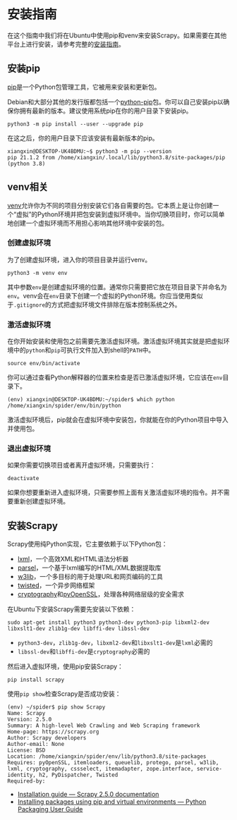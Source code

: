 # 安装指南

在这个指南中我们将在Ubuntu中使用pip和venv来安装Scrapy。如果需要在其他平台上进行安装，请参考完整的[安装指南](https://docs.scrapy.org/en/latest/intro/install.html)。

## 安装pip

[pip](https://pypi.org/project/pip/)是一个Python包管理工具，它被用来安装和更新包。

Debian和大部分其他的发行版都包括一个[python-pip](https://packages.debian.org/stable/python-pip)包。你可以自己安装pip以确保你拥有最新的版本。建议使用系统pip在你的用户目录下安装pip。

`python3 -m pip install --user --upgrade pip`

在这之后，你的用户目录下应该安装有最新版本的pip。

```
xiangxin@DESKTOP-UK4BDMU:~$ python3 -m pip --version
pip 21.1.2 from /home/xiangxin/.local/lib/python3.8/site-packages/pip (python 3.8)
```

## venv相关

[venv](https://docs.python.org/3/library/venv.html)允许你为不同的项目分别安装它们各自需要的包。它本质上是让你创建一个“虚拟”的Python环境并把包安装到虚拟环境中。当你切换项目时，你可以简单地创建一个虚拟环境而不用担心影响其他环境中安装的包。

### 创建虚拟环境

为了创建虚拟环境，进入你的项目目录并运行venv。

`python3 -m venv env`

其中参数`env`是创建虚拟环境的位置。通常你只需要把它放在项目目录下并命名为`env`。venv会在`env`目录下创建一个虚拟的Python环境。你应当使用类似于`.gitignore`的方式把虚拟环境文件排除在版本控制系统之外。

### 激活虚拟环境

在你开始安装和使用包之前需要先激活虚拟环境。激活虚拟环境其实就是把虚拟环境中的`python`和`pip`可执行文件加入到shell的`PATH`中。

`source env/bin/activate`

你可以通过查看Python解释器的位置来检查是否已激活虚拟环境，它应该在`env`目录下。

```
(env) xiangxin@DESKTOP-UK4BDMU:~/spider$ which python
/home/xiangxin/spider/env/bin/python
```

激活虚拟环境后，pip就会在虚拟环境中安装包，你就能在你的Python项目中导入并使用包。

### 退出虚拟环境

如果你需要切换项目或者离开虚拟环境，只需要执行：

`deactivate`

如果你想要重新进入虚拟环境，只需要参照上面有关激活虚拟环境的指令。并不需要重新创建虚拟环境。

## 安装Scrapy

Scrapy使用纯Python实现，它主要依赖于以下Python包：

- [lxml](https://lxml.de/index.html)，一个高效XML和HTML语法分析器
- [parsel](https://pypi.org/project/parsel/)，一个基于lxml编写的HTML/XML数据提取库
- [w3lib](https://pypi.org/project/w3lib/)，一个多目标的用于处理URL和网页编码的工具
- [twisted](https://twistedmatrix.com/trac/)，一个异步网络框架
- [cryptography](https://cryptography.io/en/latest/)和[pyOpenSSL](https://pypi.org/project/pyOpenSSL/)，处理各种网络层级的安全需求

在Ubuntu下安装Scrapy需要先安装以下依赖：

`sudo apt-get install python3 python3-dev python3-pip libxml2-dev libxslt1-dev zlib1g-dev libffi-dev libssl-dev`

- `python3-dev`，`zlib1g-dev`，`libxml2-dev`和`libxslt1-dev`是`lxml`必需的
- `libssl-dev`和`libffi-dev`是`cryptography`必需的

然后进入虚拟环境，使用pip安装Scrapy：

`pip install scrapy`

使用`pip show`检查Scrapy是否成功安装：

```
(env) ~/spider$ pip show Scrapy
Name: Scrapy
Version: 2.5.0
Summary: A high-level Web Crawling and Web Scraping framework
Home-page: https://scrapy.org
Author: Scrapy developers
Author-email: None
License: BSD
Location: /home/xiangxin/spider/env/lib/python3.8/site-packages
Requires: pyOpenSSL, itemloaders, queuelib, protego, parsel, w3lib, lxml, cryptography, cssselect, itemadapter, zope.interface, service-identity, h2, PyDispatcher, Twisted
Required-by:
```

- [Installation guide — Scrapy 2.5.0 documentation](https://docs.scrapy.org/en/latest/intro/install.html#intro-install)
- [Installing packages using pip and virtual environments — Python Packaging User Guide](https://packaging.python.org/guides/installing-using-pip-and-virtual-environments/)